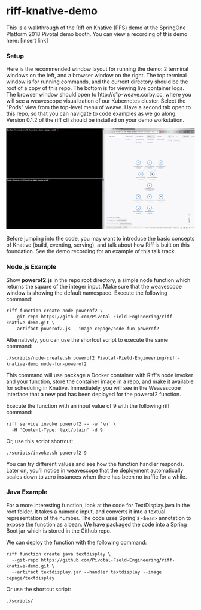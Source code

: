 # riff-knative-demo
This is a walkthrough of the Riff on Knative (PFS) demo at the SpringOne Platform 2018 Pivotal demo booth. You can view a recording of this demo here: [insert link] 

<h3>Setup</h3>
Here is the recommended window layout for running the demo: 2 terminal windows on the left, and a browser window on the right. The top terminal window is for running commands, and the current directory should be the root of a copy of this repo. The bottom is for viewing live container logs. The browser window should open to http://s1p-weave.corby.cc, where you will see a weavescope visualization of our Kubernetes cluster. Select the "Pods" view from the top-level menu of weave. Have a second tab open to this repo, so that you can navigate to code examples as we go along. Version 0.1.2 of the riff cli should be installed on your demo workstation.

![Desktop Layout](https://raw.githubusercontent.com/Pivotal-Field-Engineering/riff-knative-demo/master/images/layout.png)

Before jumping into the code, you may want to introduce the basic concepts of Knative (build, eventing, serving), and talk about how Riff is built on this foundation. See the demo recording for an example of this talk track.

<h3>Node.js Example</h3>

Show <b>powerof2.js</b> in the repo root directory, a simple node function which returns the square of the integer input. Make sure that the weavescope window is showing the default namespace. Execute the following command:

    riff function create node powerof2 \
      --git-repo https://github.com/Pivotal-Field-Engineering/riff-knative-demo.git \
      --artifact powerof2.js --image cepage/node-fun-powerof2
    
Alternatively, you can use the shortcut script to execute the same command:

    ./scripts/node-create.sh powerof2 Pivotal-Field-Engineering/riff-knative-demo node-fun-powerof2
    
This command will use package a Docker container with Riff's node invoker and your function, store the container image in a repo, and make it available for scheduling in Knative. Immediately, you will see in the Weavescope interface that a new pod has been deployed for the powerof2 function.

Execute the function with an input value of 9 with the following riff command:

    riff service invoke powerof2 -- -w '\n' \
      -H 'Content-Type: text/plain' -d 9

Or, use this script shortcut:

    ./scripts/invoke.sh powerof2 9
    
You can try different values and see how the function handler responds. Later on, you'll notice in weavescope that the deployment automatically scales down to zero instances when there has been no traffic for a while.

<h3>Java Example</h3>

For a more interesting function, look at the code for TextDisplay.java in the root folder. It takes a numeric input, and converts it into a textual representation of the number. The code uses Spring's `<bean>` annotation to expose the function as a bean. We have packaged the code into a Spring Boot jar which is stored in the Github repo.

We can deploy the function with the following command:

    riff function create java textdisplay \
      --git-repo https://github.com/Pivotal-Field-Engineering/riff-knative-demo.git \
      --artifact textdisplay.jar --handler textdisplay --image cepage/textdisplay

Or use the shortcut script:

    ./scripts/
